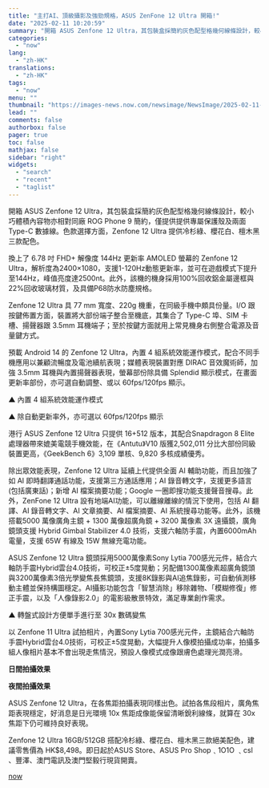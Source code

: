 ```yaml
---
title: "主打AI、頂級攝影及強勁規格，ASUS ZenFone 12 Ultra 開箱!"
date: "2025-02-11 10:20:59"
summary: "開箱 ASUS Zenfone 12 Ultra，其包裝盒採簡約灰色配型格幾何線條設計，較小巧體積內..."
categories:
  - "now"
lang:
  - "zh-HK"
translations:
  - "zh-HK"
tags:
  - "now"
menu: ""
thumbnail: "https://images-news.now.com/newsimage/NewsImage/2025-02-11-10-03-3795Go89Z9.jpg"
lead: ""
comments: false
authorbox: false
pager: true
toc: false
mathjax: false
sidebar: "right"
widgets:
  - "search"
  - "recent"
  - "taglist"
---
```


開箱 ASUS Zenfone 12 Ultra，其包裝盒採簡約灰色配型格幾何線條設計，較小巧體積內容物亦相對同廠 ROG Phone 9 簡約，僅提供提供專屬保護殼及兩面 Type-C 數據線。色款選擇方面，Zenfone 12 Ultra 提供冷杉綠、櫻花白、檀木黑三款配色。

換上了 6.78 吋 FHD+ 解像度 144Hz 更新率 AMOLED 螢幕的 Zenfone 12 Ultra，解析度為2400×1080，支援1-120Hz動態更新率，並可在遊戲模式下提升至144Hz，峰值亮度達2500nt。此外，該機的機身採用100%回收鋁金屬邊框與22%回收玻璃材質，及具備P68防水防塵規格。

Zenfone 12 Ultra 具 77 mm 寬度、220g 機重，在同級手機中頗具份量。I/O 跟按鍵佈置方面，裝置將大部份端子整合至機底，其集合了 Type-C 埠、SIM 卡槽、揚聲器跟 3.5mm 耳機端子；至於按鍵方面就用上常見機身右側整合電源及音量鍵方式。

預載 Android 14 的 Zenfone 12 Ultra，內置 4 組系統效能運作模式，配合不同手機應用以兼顧流暢度及電池續航表現；媒體表現裝置對應 DIRAC 音效魔術師，加強 3.5mm 耳機與內置揚聲器表現，螢幕部份除具備 Splendid 顯示模式，在畫面更新率部份，亦可選自動調整、或以 60fps/120fps 顯示。

▲ 內置 4 組系統效能運作模式

▲ 除自動更新率外，亦可選以 60fps/120fps 顯示

港行 ASUS Zenfone 12 Ultra 只提供 16+512 版本，其配合Snapdragon 8 Elite處理器帶來媲美電競手機效能，在《Antutu》V10 版獲2,502,011 分比大部份同級裝置更高，《GeekBench 6》3,109 單核、9,820 多核成績優秀。

除出眾效能表現，Zenfone 12 Ultra 延續上代提供全面 AI 輔助功能，而且加強了如 AI 即時翻譯通話功能，支援第三方通話應用；AI 錄音轉文字，支援更多語言 (包括廣東話)；新增 AI 檔案摘要功能；Google 一圈即搜功能支援聲音搜尋。此外，ZenFone 12 Ultra 設有地端AI功能，可以離線離線的情況下使用，包括 AI 翻譯、AI 錄音轉文字、AI 文章摘要、AI 檔案摘要、AI 系統搜尋功能等。此外，該機搭載5000 萬像廣角主鏡 + 1300 萬像超廣角鏡 + 3200 萬像素 3X 遠攝鏡，廣角鏡頭支援 Hybrid Gimbal Stabilizer 4.0 技術，支援六軸防手震，內置6000mAh 電量，支援 65W 有線及 15W 無線充電功能。

ASUS Zenfone 12 Ultra 鏡頭採用5000萬像素Sony Lytia 700感光元件，結合六軸防手震Hybrid雲台4.0技術，可校正±5度晃動；另配備1300萬像素超廣角鏡頭與3200萬像素3倍光學變焦長焦鏡頭，支援8K錄影與AI追焦錄影，可自動偵測移動主體並保持構圖穩定。AI攝影功能包含「智慧消除」移除雜物、「模糊修復」修正手震，以及「人像錄影2.0」的電影級散景特效，滿足專業創作需求。

▲ 轉盤式設計方便單手進行至 30x 數碼變焦

以 Zenfone 11 Ultra 試拍相片，內置Sony Lytia 700感光元件，主鏡結合六軸防手震Hybrid雲台4.0技術，可校正±5度晃動，大幅提升人像模拍攝成功率，拍攝多組人像相片基本不會出現走焦情況，預設人像模式成像跟膚色處理光潤亮滑。

**日間拍攝效果**

**夜間拍攝效果**

ASUS Zenfone 12 Ultra，在各焦距拍攝表現同樣出色。試拍各焦段相片，廣角焦距表現穩定，好消息是日光環境 10x 焦距成像能保留清晰銳利線條，就算在 30x 焦距下仍可維持良好表現。

Zenfone 12 Ultra 16GB/512GB 搭配冷杉綠、櫻花白、檀木黑三款絕美配色，建議零售價為 HK$8,498。即日起於ASUS Store、ASUS Pro Shop﹑1O1O ﹑csl 、豐澤、澳門電訊及澳門堅毅行現貨開賣。

[now](https://news.now.com/home/technology/player?newsId=593125)
